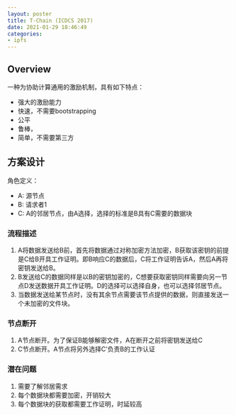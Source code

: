 ```yaml
---
layout: poster
title: T-Chain (ICDCS 2017)
date: 2021-01-29 18:46:49
categories:
- ipfs
---
```


## Overview

一种为协助计算通用的激励机制，具有如下特点：
- 强大的激励能力
- 快速，不需要bootstrapping
- 公平
- 鲁棒，
- 简单，不需要第三方

## 方案设计

角色定义：
- A: 源节点
- B: 请求者1
- C: A的邻居节点，由A选择，选择的标准是B具有C需要的数据块

### 流程描述

1. A将数据发送给B前，首先将数据通过对称加密方法加密，B获取该密钥的前提是C给B开具工作证明。即B响应C的数据后，C将工作证明告诉A，然后A再将密钥发送给B。
2. B发送给C的数据同样是以B的密钥加密的，C想要获取密钥同样需要向另一节点D发送数据开具工作证明。D的选择可以选择自身，也可以选择邻居节点。
3. 当数据发送给某节点时，没有其余节点需要该节点提供的数据，则直接发送一个未加密的文件块。

### 节点断开

1. A节点断开。为了保证B能够解密文件，A在断开之前将密钥发送给C
2. C节点断开。A节点将另外选择C'负责B的工作认证

### 潜在问题

1. 需要了解邻居需求
2. 每个数据块都需要加密，开销较大
3. 每个数据块的获取都需要工作证明，时延较高

